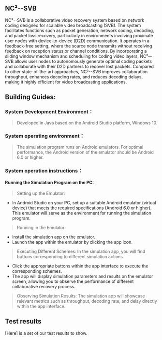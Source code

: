 ## NC²--SVB
NC²--SVB is a collaborative video recovery system based on network coding designed for scalable video broadcasting (SVB). The system facilitates functions such as packet generation, network coding, decoding, and packet loss recovery, particularly in environments involving proximate user nodes with device-to-device (D2D) communication. It operates in a feedback-free setting, where the source node transmits without receiving feedback on reception status or channel conditions. By incorporating a sliding window mechanism and scheduling for coding video layers, NC²--SVB allows user nodes to autonomously generate optimal coding packets and collaborate with their D2D partners to recover lost packets. Compared to other state-of-the-art approaches, NC²--SVB improves collaboration throughput, enhances decoding rates, and reduces decoding delays, making it highly efficient for video broadcasting applications.

## Building Guides:
### System Development Environment：
>Developed in Java based on the Android Studio platform, Windows 10.

### System operating environment：
>The simulation program runs on Android emulators. For optimal performance, the Android version of the emulator should be Android 6.0 or higher.

### System operation instructions：

#### Running the Simulation Program on the PC:
>Setting up the Emulator:
* In Android Studio on your PC, set up a suitable Android emulator (virtual device) that meets the required specifications (Android 6.0 or higher). This emulator will serve as the environment for running the simulation program.

>Running in the Emulator:
* Install the simulation app on the emulator.
* Launch the app within the emulator by clicking the app icon.

>Executing Different Schemes:
In the simulation app, you will find buttons corresponding to different simulation actions.
* Click the appropriate buttons within the app interface to execute the corresponding schemes.
* The app will display simulation parameters and results on the emulator screen, allowing you to observe the performance of different collaborative recovery process.

>Observing Simulation Results:
The simulation app will showcase relevant metrics such as throughput, decoding rate, and delay directly within the app interface. 

## Test results
[Here]  is a set of our test results to show.
